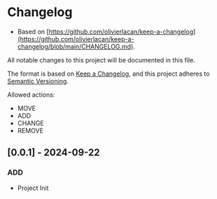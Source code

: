# Changelog

- Based on [https://github.com/olivierlacan/keep-a-changelog](https://github.com/olivierlacan/keep-a-changelog/blob/main/CHANGELOG.md).

All notable changes to this project will be documented in this file.

The format is based on [Keep a Changelog](https://keepachangelog.com/en/1.0.0/),
and this project adheres to [Semantic Versioning](https://semver.org/spec/v2.0.0.html).

Allowed actions:

- MOVE
- ADD
- CHANGE
- REMOVE

## [0.0.1] - 2024-09-22

### ADD

- Project Init